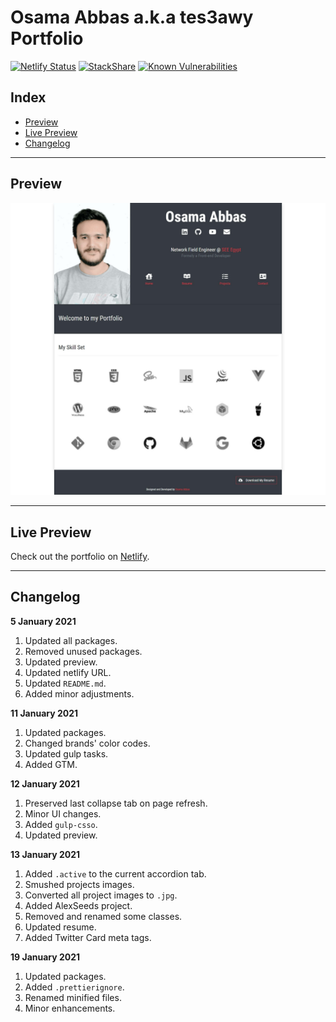 # Osama Abbas a.k.a tes3awy Portfolio

[![Netlify Status](https://api.netlify.com/api/v1/badges/d75f469a-848d-4449-966a-178c9256c9cd/deploy-status)](https://app.netlify.com/sites/tes3awy/deploys) [![StackShare](http://img.shields.io/badge/tech-stack-0690fa.svg?style=flat)](https://stackshare.io/Tes3awy/my-stack) [![Known Vulnerabilities](https://snyk.io/test/github/Tes3awy/tes3awy.github.io/badge.svg)](https://snyk.io/test/github/Tes3awy/tes3awy.github.io)

## Index
- [Preview](#preview)
- [Live Preview](#live-preview)
- [Changelog](#changelog)

---

## Preview

![Preview](src/img/preview.jpg)

---

## Live Preview

Check out the portfolio on [Netlify](http://tes3awy.netlify.app/).

---

## Changelog

**5 January 2021**

1. Updated all packages.
2. Removed unused packages.
3. Updated preview.
4. Updated netlify URL.
5. Updated `README.md`.
6. Added minor adjustments.

**11 January 2021**

1. Updated packages.
2. Changed brands' color codes.
3. Updated gulp tasks.
4. Added GTM.

**12 January 2021**

1. Preserved last collapse tab on page refresh.
2. Minor UI changes.
3. Added `gulp-csso`.
4. Updated preview.

**13 January 2021**

1. Added `.active` to the current accordion tab.
2. Smushed projects images.
3. Converted all project images to `.jpg`.
4. Added AlexSeeds project.
5. Removed and renamed some classes.
6. Updated resume.
7. Added Twitter Card meta tags.

**19 January 2021**

1. Updated packages.
2. Added `.prettierignore`.
3. Renamed minified files.
4. Minor enhancements.
